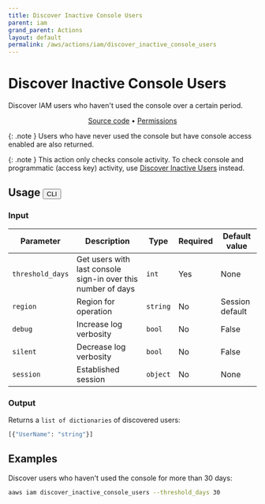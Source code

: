 ```yaml
---
title: Discover Inactive Console Users
parent: iam
grand_parent: Actions
layout: default
permalink: /aws/actions/iam/discover_inactive_console_users
---
```


# Discover Inactive Console Users

Discover IAM users who haven't used the console over a certain period.<br/>

<p align="center">
   <a href="https://github.com/avtomat-hub/avtomat-aws/tree/main/avtomat_aws/services/iam/discover_inactive_console_users.py">Source code</a> •
   <a href="/aws/permissions/iam/discover_inactive_console_users">Permissions</a>
</p>

{: .note }
Users who have never used the console but have console access enabled are also returned.

{: .note }
This action only checks console activity. To check console and programmatic (access key) activity,
use [Discover Inactive Users](/aws/actions/iam/discover_inactive_users) instead.

## Usage <button id="toggleButton" class="btn fs-3" onclick="toggleTables()">CLI</button>

### Input

| Parameter        | Description                                                  | Type     | Required | Default value   |
|------------------|--------------------------------------------------------------|----------|----------|-----------------|
| `threshold_days` | Get users with last console sign-in over this number of days | `int`    | Yes      | None            |
| `region`         | Region for operation                                         | `string` | No       | Session default |
| `debug`          | Increase log verbosity                                       | `bool`   | No       | False           |
| `silent`         | Decrease log verbosity                                       | `bool`   | No       | False           |
| `session`        | Established session                                          | `object` | No       | None            |

### Output

Returns a `list of dictionaries` of discovered users:

```python
[{"UserName": "string"}]
```

<div markdown="1" id="cli" style="display: block;">

## Examples

Discover users who haven't used the console for more than 30 days:

```bash
aaws iam discover_inactive_console_users --threshold_days 30
```

</div>

<div markdown="1" id="prog" style="display: none;">

## Examples

Discover users who haven't used the console for more than 30 days:

```python
from avtomat_aws import iam

response = iam.discover_inactive_console_users(threshold_days=30)
```

</div>

<script>
  function toggleTables() {
    var cli = document.getElementById("cli");
    var prog = document.getElementById("prog");
    var toggleButton = document.getElementById("toggleButton");
    if (cli.style.display === "none") {
      cli.style.display = "block";
      prog.style.display = "none";
      toggleButton.innerHTML = "CLI";
    } else {
      cli.style.display = "none";
      prog.style.display = "block";
      toggleButton.innerHTML = "Programmatic";
    } 
  }
</script>
